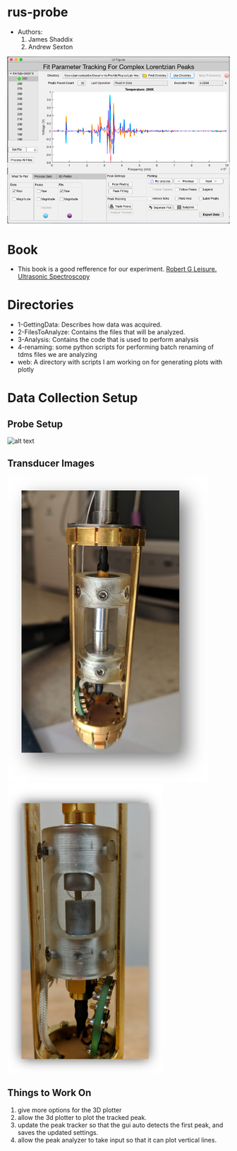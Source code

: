 # rus-probe
* Authors:
  1. James Shaddix
  2. Andrew Sexton

![alt text](images/Application.png "Image of the Application")

# Book #
* This book is a good refference for our experiment.
[Robert G Leisure. Ultrasonic Spectroscopy](https://www.cambridge.org/core/books/ultrasonic-spectroscopy/D4A1831DE2E596E6EC393A5B85B69E63)

# Directories #
* 1-GettingData: Describes how data was acquired.
* 2-FilesToAnalyze: Contains the files that will be analyzed.
* 3-Analysis: Contains the code that is used to perform analysis
* 4-renaming: some python scripts for performing batch renaming of tdms files we are
  analyzing
* web: A directory with scripts I am working on for generating plots with plotly

# Data Collection Setup #

## Probe Setup ##
![alt text](images/probe.jpg.png "probe")

## Transducer Images ##
![alt text](images/transducer-rig1.png "transducer1")
![alt text](images/transducer-rig2.png "tranducer2")


## Things to Work On ##
1. give more options for the 3D plotter
2. allow the 3d plotter to plot the tracked peak.
3. update the peak tracker so that the gui auto detects the first peak,
   and saves the updated settings.
4. allow the peak analyzer to take input so that it can plot vertical lines.

